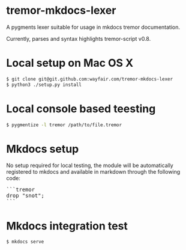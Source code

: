 # **tremor-mkdocs-lexer**

A pygments lexer suitable for usage in mkdocs tremor documentation.

Currently, parses and syntax highlights tremor-script v0.8.

# Local setup on Mac OS X

```bash
$ git clone git@git.github.com:wayfair.com/tremor-mkdocs-lexer
$ python3 ./setup.py install
```

# Local console based teesting

```bash
$ pygmentize -l tremor /path/to/file.tremor
```

# Mkdocs setup

No setup required for local testing, the module will be automatically registered to mkdocs and available
in markdown through the following code:

<pre>
```tremor
drop "snot";
```
</pre>

# Mkdocs integration test

```
$ mkdocs serve
```
